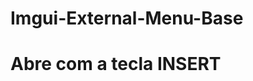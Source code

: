 # Imgui-External-Menu-Base

<h1>Abre com a tecla INSERT</h1>

<img src="https://i.imgur.com/PHuaQ4L.jpg" alt="" >

